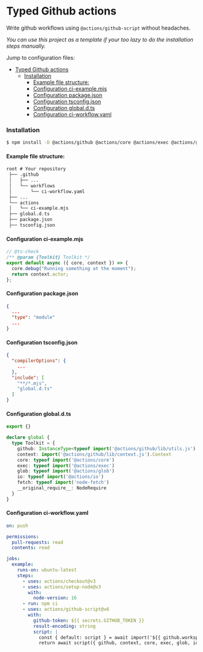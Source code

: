 # Typed Github actions

Write github workflows using `@actions/github-script` without headaches.

*You can use this project as a template if your too lazy to do the installation steps manually.*


Jump to configuration files:
- [Typed Github actions](#typed-github-actions)
    - [Installation](#installation)
      - [Example file structure:](#example-file-structure)
      - [Configuration ci-example.mjs](#configuration-ci-examplemjs)
      - [Configuration package.json](#configuration-packagejson)
      - [Configuration tsconfig.json](#configuration-tsconfigjson)
      - [Configuration global.d.ts](#configuration-globaldts)
      - [Configuration ci-workflow.yaml](#configuration-ci-workflowyaml)
### Installation
```sh
$ npm install -D @actions/github @actions/core @actions/exec @actions/glob @actions/io @types/node-fetch
```

#### Example file structure:
```md
root # Your repository
 ├── .github
 │   ├── ...
 │   └── workflows
 │       └── ci-workflow.yaml
 ├── ...
 └── actions
 │   └── ci-example.mjs 
 ├── global.d.ts
 ├── package.json
 ├── tsconfig.json
```


#### Configuration ci-example.mjs
```ts
// @ts-check
/** @param {Toolkit} Toolkit */
export default async ({ core, context }) => {
  core.debug("Running something at the moment");
  return context.actor;
};
```

#### Configuration package.json
```json
{
  ...
  "type": "module"
  ...
}
```

#### Configuration tsconfig.json
```json
{
  "compilerOptions": {
    ...
  },
  "include": [
    "**/*.mjs",
    "global.d.ts" 
  ]
}
```

#### Configuration global.d.ts
```ts
export {}

declare global {
  type Toolkit = {
    github: InstanceType<typeof import('@actions/github/lib/utils.js').GitHub>
    context: import('@actions/github/lib/context.js').Context
    core: typeof import('@actions/core')
    exec: typeof import('@actions/exec')
    glob: typeof import('@actions/glob')
    io: typeof import('@actions/io')
    fetch: typeof import('node-fetch')
    __original_require__: NodeRequire
  }
}
```

#### Configuration ci-workflow.yaml
```yaml
on: push

permissions:
  pull-requests: read
  contents: read

jobs:
  example:
    runs-on: ubuntu-latest
    steps:
      - uses: actions/checkout@v3
      - uses: actions/setup-node@v3
        with:
          node-version: 16
      - run: npm ci
      - uses: actions/github-script@v6
        with:
          github-token: ${{ secrets.GITHUB_TOKEN }}
          result-encoding: string
          script: |
            const { default: script } = await import('${{ github.workspace }}/actions/ci-example.mjs');
            return await script({ github, context, core, exec, glob, io, fetch, __original_require__ });
```